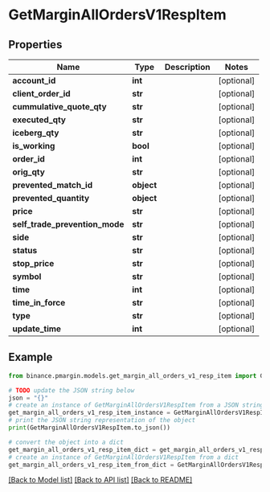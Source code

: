 # GetMarginAllOrdersV1RespItem


## Properties

Name | Type | Description | Notes
------------ | ------------- | ------------- | -------------
**account_id** | **int** |  | [optional] 
**client_order_id** | **str** |  | [optional] 
**cummulative_quote_qty** | **str** |  | [optional] 
**executed_qty** | **str** |  | [optional] 
**iceberg_qty** | **str** |  | [optional] 
**is_working** | **bool** |  | [optional] 
**order_id** | **int** |  | [optional] 
**orig_qty** | **str** |  | [optional] 
**prevented_match_id** | **object** |  | [optional] 
**prevented_quantity** | **object** |  | [optional] 
**price** | **str** |  | [optional] 
**self_trade_prevention_mode** | **str** |  | [optional] 
**side** | **str** |  | [optional] 
**status** | **str** |  | [optional] 
**stop_price** | **str** |  | [optional] 
**symbol** | **str** |  | [optional] 
**time** | **int** |  | [optional] 
**time_in_force** | **str** |  | [optional] 
**type** | **str** |  | [optional] 
**update_time** | **int** |  | [optional] 

## Example

```python
from binance.pmargin.models.get_margin_all_orders_v1_resp_item import GetMarginAllOrdersV1RespItem

# TODO update the JSON string below
json = "{}"
# create an instance of GetMarginAllOrdersV1RespItem from a JSON string
get_margin_all_orders_v1_resp_item_instance = GetMarginAllOrdersV1RespItem.from_json(json)
# print the JSON string representation of the object
print(GetMarginAllOrdersV1RespItem.to_json())

# convert the object into a dict
get_margin_all_orders_v1_resp_item_dict = get_margin_all_orders_v1_resp_item_instance.to_dict()
# create an instance of GetMarginAllOrdersV1RespItem from a dict
get_margin_all_orders_v1_resp_item_from_dict = GetMarginAllOrdersV1RespItem.from_dict(get_margin_all_orders_v1_resp_item_dict)
```
[[Back to Model list]](../README.md#documentation-for-models) [[Back to API list]](../README.md#documentation-for-api-endpoints) [[Back to README]](../README.md)


